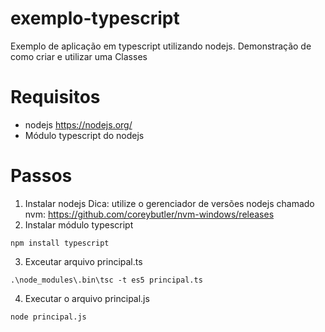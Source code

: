 # exemplo-typescript
Exemplo de aplicação em typescript utilizando nodejs.
Demonstração de como criar e utilizar uma Classes

# Requisitos
- nodejs https://nodejs.org/
- Módulo typescript do nodejs

# Passos

1. Instalar nodejs
Dica: utilize o gerenciador de versões nodejs chamado nvm: https://github.com/coreybutler/nvm-windows/releases
2. Instalar módulo typescript

`npm install typescript`

3. Exceutar arquivo principal.ts

`.\node_modules\.bin\tsc -t es5 principal.ts `

4. Executar o arquivo principal.js

`node principal.js`